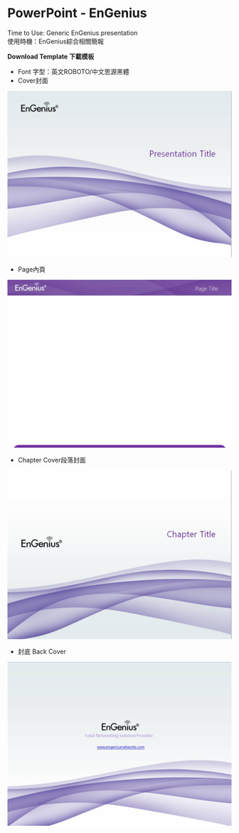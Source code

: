 # PowerPoint - EnGenius

Time to Use: Generic EnGenius presentation  
使用時機：EnGenius綜合相關簡報

**Download Template 下載模板**

* Font 字型：英文ROBOTO/中文思源黑體
* Cover封面

![](../../.gitbook/assets/engenius_01-1-.png)

* Page內頁

![](../../.gitbook/assets/engenius_02.jpg)

* Chapter Cover段落封面

![](../../.gitbook/assets/engenius_03%20%281%29.jpg)

* 封底 Back Cover

![](../../.gitbook/assets/engenius_04.jpg)


